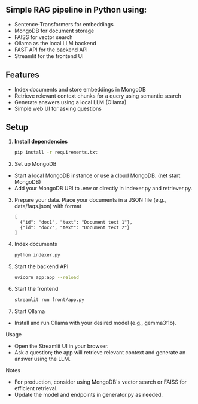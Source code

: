 ## Simple RAG pipeline in Python using:

- Sentence‑Transformers for embeddings
- MongoDB for document storage
- FAISS for vector search
- Ollama as the local LLM backend
- FAST API for the backend API
- Streamlit for the frontend UI

## Features

- Index documents and store embeddings in MongoDB
- Retrieve relevant context chunks for a query using semantic search
- Generate answers using a local LLM (Ollama)
- Simple web UI for asking questions

## Setup

1. **Install dependencies**

   ```sh
   pip install -r requirements.txt

2. Set up MongoDB

  - Start a local MongoDB instance or use a cloud MongoDB. (net start MongoDB)
  - Add your MongoDB URI to .env or directly in indexer.py and retriever.py. 

3. Prepare your data. Place your documents in a JSON file (e.g., data/faqs.json) with format
    ```
    [
      {"id": "doc1", "text": "Document text 1"},
      {"id": "doc2", "text": "Document text 2"}
    ]
    ```
4. Index documents
    ```sh
    python indexer.py

5. Start the backend API
    ```sh
    uvicorn app:app --reload

6. Start the frontend
     ```sh
    streamlit run front/app.py

7. Start Ollama

 - Install and run Ollama with your desired model (e.g., gemma3:1b).

Usage

- Open the Streamlit UI in your browser.
- Ask a question; the app will retrieve relevant context and generate an answer using the LLM.

Notes

- For production, consider using MongoDB's vector search or FAISS for efficient retrieval.
- Update the model and endpoints in generator.py as needed.
